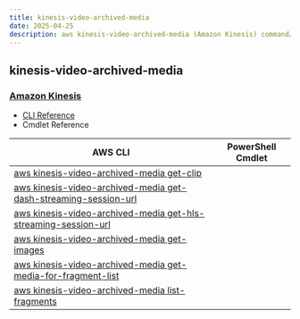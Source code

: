```yaml
---
title: kinesis-video-archived-media
date: 2025-04-25
description: aws kinesis-video-archived-media (Amazon Kinesis) command/cmdlet list.
---
```


## kinesis-video-archived-media

### [Amazon Kinesis](https://aws.amazon.com/kinesis/)

* [CLI Reference](https://awscli.amazonaws.com/v2/documentation/api/latest/reference/kinesis-video-archived-media/index.html)
* Cmdlet Reference

|AWS CLI|PowerShell Cmdlet|
|----|----|
|[aws kinesis-video-archived-media get-clip](https://awscli.amazonaws.com/v2/documentation/api/latest/reference/kinesis-video-archived-media/get-clip.html)||
|[aws kinesis-video-archived-media get-dash-streaming-session-url](https://awscli.amazonaws.com/v2/documentation/api/latest/reference/kinesis-video-archived-media/get-dash-streaming-session-url.html)||
|[aws kinesis-video-archived-media get-hls-streaming-session-url](https://awscli.amazonaws.com/v2/documentation/api/latest/reference/kinesis-video-archived-media/get-hls-streaming-session-url.html)||
|[aws kinesis-video-archived-media get-images](https://awscli.amazonaws.com/v2/documentation/api/latest/reference/kinesis-video-archived-media/get-images.html)||
|[aws kinesis-video-archived-media get-media-for-fragment-list](https://awscli.amazonaws.com/v2/documentation/api/latest/reference/kinesis-video-archived-media/get-media-for-fragment-list.html)||
|[aws kinesis-video-archived-media list-fragments](https://awscli.amazonaws.com/v2/documentation/api/latest/reference/kinesis-video-archived-media/list-fragments.html)||

